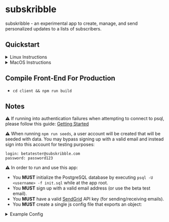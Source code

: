# subskribble
subskribble - an experimental app to create, manage, and send personalized updates to a lists of subscribers.

## Quickstart
<details>
<summary>Linux Instructions</summary>
1. Install NodeJS
    * `curl -sL https://deb.nodesource.com/setup_8.x | sudo -E bash -`
    * `sudo apt-get update && install -y nodejs`


2. Install and Configure PostgreSQL
    * `sudo apt-get install postgresql postgresql-contrib`
    * `sudo -u postgres psql` (logs into PostgreSQL shell with default user "postgres")
    * `\password postgres` (will ask to set a password for "postgres"; after pressing enter, it'll prompt for the password)
    * `\q` (exits postgresSQL shell)


3. Create a Custom PostgreSQL User (optional)
    * `psql -U postgres` (logs into PostgreSQL as "postgres")
    * `CREATE ROLE <username> WITH LOGIN PASSWORD '<password>';` (creates a new user with a password)
    * `ALTER ROLE <username> CREATEDB;` (gives user limited ability to create DBs or `GRANT ALL PRIVILEDGES ON DATABASE <dbname> TO <username>;`)
    * `\du` (shows active DB maintainers)
    * `\q` (exits postgresSQL shell)


4. Starting PostgreSQL on Boot (optional)
    * `sudo systemctl enable postgresql`


5. Install App Dependencies
    * `npm i && cd client && npm i`


6. Seed DB and Run Node Server
    * `psql -U <username> -f initDB.sql` (only required to initially create a DB, otherwise `npm run seeds`)
    * `npm run dev`
</details>

<details>
<summary>MacOS Instructions</summary>
1. Install Brew
    * `/usr/bin/ruby -e "$(curl -fsSL https://raw.githubusercontent.com/Homebrew/install/master/install)"`


2. Install NodeJS and PostgreSQL
    * `brew update`
    * `brew install node`
    * `brew install postgresql`


3. Configure PostgreSQL
    * `sudo -u postgres psql` (logs into PostgreSQL shell with default user "postgres")
    * `\password postgres` (will ask to set a password for "postgres"; after pressing enter, it'll prompt for the password)
    * `\q` (exits PostgreSQL shell)


4. Create a Custom postgreSQL User (optional)
    * `psql -U postgres` (logs into postgreSQL as "postgres")
    * `CREATE ROLE <username> WITH LOGIN PASSWORD '<password>';` (creates a new user with a password)
    * `ALTER ROLE <username> CREATEDB;` (gives user limited ability to create DBs or `GRANT ALL PRIVILEDGES ON DATABASE <dbname> TO <username>;`)
    * `\du` (shows active DB maintainers)
    * `\q` (exits PostgreSQL shell)


5. Starting PostgreSQL on Boot (optional)
    * `brew services start postgresql`


6. Install App Dependencies
    * `npm i && cd client && npm i`


7. Seed DB and Run Node Server
    * `psql -U <username> -f initDB.sql` (required to initially create a DB, otherwise `npm run seeds` afterward)
    * `npm run dev`
</details>

## Compile Front-End For Production

- `cd client && npm run build`

## Notes
⚠️ If running into authentication failures when attempting to connect to psql, please follow this guide: <a href="https://connect.boundlessgeo.com/docs/suite/4.8/dataadmin/pgGettingStarted/firstconnect.html">Getting Started</a>

⚠️ When running `npm run seeds`, a user account will be created that will be seeded with data. You may bypass signing up with a valid email and instead sign into this account for testing purposes:
```
login: betatester@subskribble.com
password: password123
```

⚠️ In order to run and use this app:
- You **MUST** initialize the PostgreSQL database by executing `psql -U <username> -f init.sql` while at the app root.
- You **MUST** sign up with a valid email address (or use the beta test email).
- You **MUST** have a valid <a href="https://sendgrid.com/">SendGrid</a> API key (for sending/receiving emails).
- You **MUST** create a single js config file that exports an object:
<details>
<summary>Example Config</summary>
```javascript
module.exports = {
  "development": {
    apiURL: "http://localhost:3000/",
    cookieKey: "<unique_cookie_key>",
    database: "<postgres_db_name>",
    dbport: <postgres_db_port>,
    dbpassword: "<postgres_db_password>",
    dbowner: "<postgres_db_owner>",
    host: "localhost",
    port: 5000,
    sendgridAPIKey: "<sendgrid_api_key>",
    url: "http://localhost:5000/",
  },
  "production": {
    apiURL: "<host>",
    cookieKey: "<unique_cookie_key>",
    database: "<postgres_db_name>",
    dbport: <postgres_db_port>,
    dbpassword: "<postgres_db_password>",
    dbowner: "<postgres_db_owner>",
    host: "localhost",
    port: 5000,
    sendgridAPIKey: "<sendgrid_api_key>",
    url: "http://localhost:5000/",
  },
  "staging": {
    apiURL: "<host>",
    cookieKey: "<unique_cookie_key>",
    database: "<postgres_db_name>",
    dbport: <postgres_db_port>,
    dbpassword: "<postgres_db_password>",
    dbowner: "<postgres_db_owner>",
    host: "localhost",
    port: 5000,
    sendgridAPIKey: "<sendgrid_api_key>",
    url: "http://localhost:5000/",
  },
  "testing": {
    apiURL: "<host>",
    cookieKey: "<unique_cookie_key>",
    database: "<postgres_db_name>",
    dbport: <postgres_db_port>,
    dbpassword: "<postgres_db_password>",
    dbowner: "<postgres_db_owner>",
    host: "localhost",
    port: 5000,
    sendgridAPIKey: "<sendgrid_api_key>",
    url: "http://localhost:5000/",
  }
}
```
</details>
